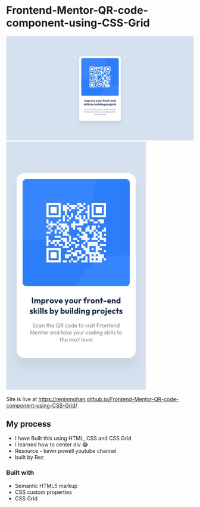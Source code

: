 # Frontend-Mentor-QR-code-component-using-CSS-Grid

![Design preview for the QR code component coding challenge](./design/desktop-design.jpg)
![Design preview for the QR code component coding challenge](./design/mobile-design.jpg)

Site is live at https://reninmohan.github.io/Frontend-Mentor-QR-code-component-using-CSS-Grid/

## My process
  - I have Built this using HTML, CSS and CSS Grid
  - I learned how to center div 😂
  - Resource - kevin powell youtube channel
  - built by Rez


### Built with
- Semantic HTML5 markup
- CSS custom properties
- CSS Grid